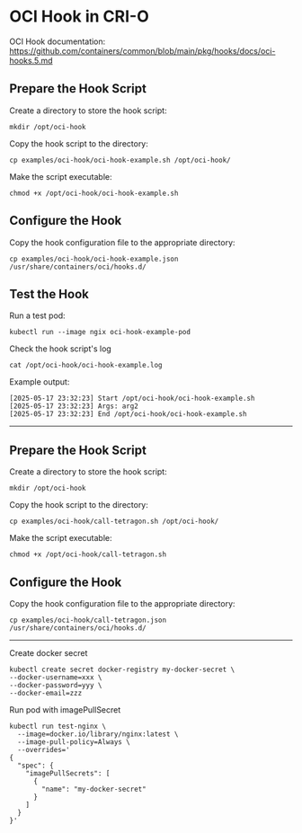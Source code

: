 # OCI Hook in CRI-O

OCI Hook documentation:
https://github.com/containers/common/blob/main/pkg/hooks/docs/oci-hooks.5.md

## Prepare the Hook Script
Create a directory to store the hook script:
```
mkdir /opt/oci-hook
```

Copy the hook script to the directory:
```
cp examples/oci-hook/oci-hook-example.sh /opt/oci-hook/
```

Make the script executable:
```
chmod +x /opt/oci-hook/oci-hook-example.sh
```

## Configure the Hook

Copy the hook configuration file to the appropriate directory:
```
cp examples/oci-hook/oci-hook-example.json /usr/share/containers/oci/hooks.d/
```

## Test the Hook
Run a test pod:
```
kubectl run --image ngix oci-hook-example-pod
```

Check the hook script's log
```
cat /opt/oci-hook/oci-hook-example.log
```

Example output:
```
[2025-05-17 23:32:23] Start /opt/oci-hook/oci-hook-example.sh
[2025-05-17 23:32:23] Args: arg2
[2025-05-17 23:32:23] End /opt/oci-hook/oci-hook-example.sh
```

---
## Prepare the Hook Script
Create a directory to store the hook script:
```
mkdir /opt/oci-hook
```

Copy the hook script to the directory:
```
cp examples/oci-hook/call-tetragon.sh /opt/oci-hook/
```

Make the script executable:
```
chmod +x /opt/oci-hook/call-tetragon.sh
```

## Configure the Hook

Copy the hook configuration file to the appropriate directory:
```
cp examples/oci-hook/call-tetragon.json /usr/share/containers/oci/hooks.d/
```


---
Create docker secret
```
kubectl create secret docker-registry my-docker-secret \
--docker-username=xxx \
--docker-password=yyy \
--docker-email=zzz
```

Run pod with imagePullSecret
```
kubectl run test-nginx \
  --image=docker.io/library/nginx:latest \
  --image-pull-policy=Always \
  --overrides='
{
  "spec": {
    "imagePullSecrets": [
      {
        "name": "my-docker-secret"
      }
    ]
  }
}'
```
